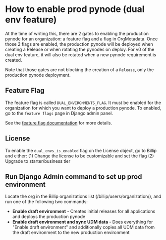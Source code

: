# How to enable prod pynode (dual env feature)

At the time of writing this, there are 2 gates to enabling the production pynode for an organization: a feature flag and a flag in OrgMetadata. Once those 2 flags are enabled, the production pynode will be deployed when creating a Release or when rotating the pynodes on deploy. For v0 of the dual env feature, it will also be rotated when a new pynode requirement is created.

Note that those gates are not blocking the creation of a `Release`, only the production pynode deployment.

## Feature Flag
The feature flag is called `DUAL_ENVIRONMENTS_FLAG`. It must be enabled for the organization for which you want to deploy a production pynode. To enabled, go to the `feature flags` page in Django admin panel.

See the [feature flag documentation](/docs/how-to/Feature-Flags.md) for more details.

## License
To enable the `dual_envs_is_enabled` flag on the License object, go to Billip and either:
  (1) Change the license to be customizable and set the flag
  (2) Upgrade to starter/business tier

## Run Django Admin command to set up prod environment

Locate the org in the Billip organizations list (/billip/users/organization/), and run one of the following two commands:
- **Enable draft environment** - Creates initial releases for all applications and deploys the production pynode
- **Enable draft environment and sync UDM data** - Does everything for "Enable draft environment" and additionally copies all UDM data from the draft environment to the new production environment
